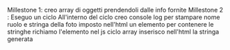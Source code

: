 Millestone 1:
creo array di oggetti prendendoli dalle info fornite
Millestone 2 :
Eseguo un  ciclo
All'interno del ciclo creo console log per stampare nome ruolo e stringa della foto
imposto nell'html un elemento per contenere le stringhe
richiamo l'elemento nel js
ciclo array
inserisco nell'html la stringa generata